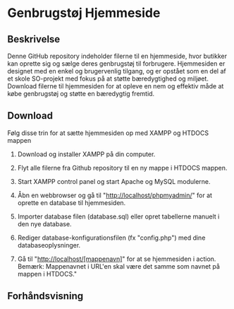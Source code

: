 # Genbrugstøj Hjemmeside
## Beskrivelse

Denne GitHub repository indeholder filerne til en hjemmeside, hvor butikker kan oprette sig og sælge deres genbrugstøj til forbrugere. Hjemmesiden er designet med en enkel og brugervenlig tilgang, og er opstået som en del af et skole SO-projekt med fokus på at støtte bæredygtighed og miljøet. Download filerne til hjemmesiden for at opleve en nem og effektiv måde at købe genbrugstøj og støtte en bæredygtig fremtid.


## Download

Følg disse trin for at sætte hjemmesiden op med XAMPP og HTDOCS mappen

1.  Download og installer XAMPP på din computer.

2.  Flyt alle filerne fra Github repository til en ny mappe i HTDOCS mappen.

3.  Start XAMPP control panel og start Apache og MySQL modulerne.

4.  Åbn en webbrowser og gå til "[http://localhost/phpmyadmin/](http://localhost/phpmyadmin/)" for at oprette en database til hjemmesiden.

5.  Importer database filen (database.sql) eller opret tabellerne manuelt i den nye database.

6.  Rediger database-konfigurationsfilen (fx "config.php") med dine databaseoplysninger.

8.  Gå til "[http://localhost/[mappenavn]](http://localhost/%5Bmappenavn%5D)" for at se hjemmesiden i action. Bemærk: Mappenavnet i URL'en skal være det samme som navnet på mappen i HTDOCS."

## Forhåndsvisning

